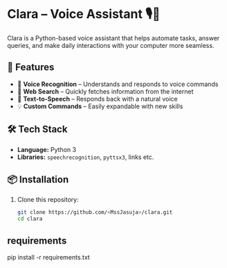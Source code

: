 # Clara – Voice Assistant 🎙️🤖

Clara is a Python-based voice assistant that helps automate tasks, answer queries, and make daily interactions with your computer more seamless.

## 🚀 Features
- 🎤 **Voice Recognition** – Understands and responds to voice commands  
- 🔎 **Web Search** – Quickly fetches information from the internet  
- 📢 **Text-to-Speech** – Responds back with a natural voice  
- 💡 **Custom Commands** – Easily expandable with new skills  

## 🛠️ Tech Stack
- **Language:** Python 3  
- **Libraries:** `speechrecognition`, `pyttsx3`, links etc.  

## 📦 Installation
1. Clone this repository:
   ```bash
   git clone https://github.com/<MssJasuja>/clara.git
   cd clara
   
## requirements
   pip install -r requirements.txt
   
